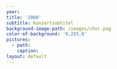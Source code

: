```yaml
---
year:
title: '2008'
subtitle: Konzertsubtitel
background-image-path: /images/chor.png
color-of-background: '0,255,0'
pictures:
  - path:
    caption:
layout: default
---
```


